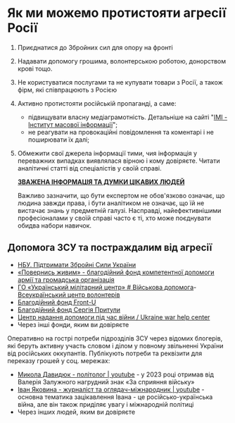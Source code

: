 # Як ми можемо протистояти агресії Росії

1. Приєднатися до Збройних сил для опору на фронті
2. Надавати допомогу грошима, волонтерською роботою, донорством крові тощо.
3. Не користуватися послугами та не купувати товари з Росії, а також фірм, які співпрацюють з Росією
4. Активно протистояти російській пропаганді, а саме:
    - підвищувати власну медіаграмотність. Детальніше на сайті "[IMI - Інститут масової інформації](https://imi.org.ua/)";
    - не реагувати на провокаційні повідомлення та коментарі і не поширювати їх далі;
5. Обмежити свої джерела інформації тими, чия інформація у переважних випадках виявлялася вірною і кому довіряєте. Читати аналітичні статті від спеціалістів у своїй справі.

    [**ЗВАЖЕНА ІНФОРМАЦІЯ ТА ДУМКИ ЦІКАВИХ ЛЮДЕЙ**](https://infdev.com.ua/_media)

    Важливо зазначити, що бути експертом не обов'язково означає, що людина завжди права, і бути аналітиком не означає, що їй не вистачає знань у предметній галузі. Насправді, найефективнішими професіоналами у своїй справі часто є ті, хто може поєднувати обидва набори навичок.

## Допомога ЗСУ та постраждалим від агресії

- [НБУ. Підтримати Збройні Сили України](https://bank.gov.ua/ua/about/support-the-armed-forces)
- [«Повернись живим» - благодійний фонд компетентної допомоги армії та громадська організація](https://savelife.in.ua/)
- [ГО «Український мілітарний центр» # Військова допомога](https://mil.in.ua/uk/tag/vijskova-dopomoga/)- [Всеукраїнський центр волонтерів](https://www.peoplesproject.com/)
- [Благодійний фонд Front-U](https://www.front-u.com/)
- [Благодійний фонд Сергія Притули](https://prytulafoundation.org/)
- [Центр надання допомоги під час війни / Ukraine war help center](https://centersocial.org/projects/war_help_center/)
- Через інші фонди, яким ви довіряєте

Оперативно на гострі потреби підрозділів ЗСУ через відомих блогерів, які беруть активну участь словом і ділом у повному звільненні України від російських оккупантів. Публікують потреби та реквізити для переказу грошей у соц. мережах:

- [Микола Давидюк - політолог | youtube](https://www.youtube.com/@davydiuk) - у 2023 році отримав від Валерія Залужного нагрудний знак «За сприяння війську»
- [Іван Яковина - журналіст та оглядач-міжнародник | youtube](https://www.youtube.com/@IvanYakovina) - основна тематика зацікавлення Івана - це російсько-українська війна, але він також приділяє увагу і міжнародній політиці
- Через інших людей, яким ви довіряєте

